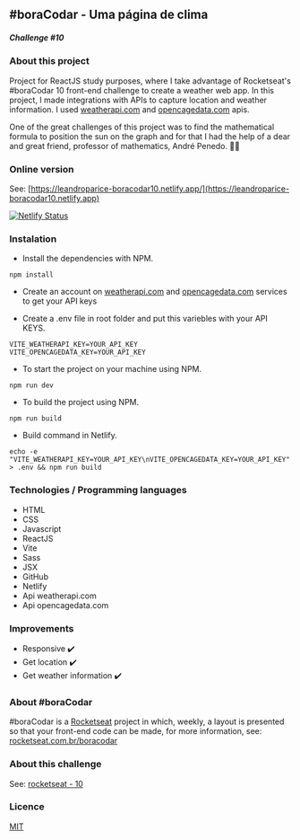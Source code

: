 ## #boraCodar - Uma página de clima

##### Challenge #10

### About this project

Project for ReactJS study purposes, where I take advantage of Rocketseat's #boraCodar 10 front-end challenge to create a weather web app.
In this project, I made integrations with APIs to capture location and weather information.
I used [weatherapi.com](https://www.weatherapi.com) and [opencagedata.com](https://opencagedata.com) apis.

One of the great challenges of this project was to find the mathematical formula to position the sun on the graph and for that I had the help of a dear and great friend, professor of mathematics, André Penedo. 💚👊

### Online version

See: [https://leandroparice-boracodar10.netlify.app/](https://leandroparice-boracodar10.netlify.app)

[![Netlify Status](https://api.netlify.com/api/v1/badges/f1fae81b-52a6-4b62-82a7-f9df1831a912/deploy-status)](https://app.netlify.com/sites/leandroparice-boracodar10/deploys)

### Instalation

- Install the dependencies with NPM.

```
npm install
```

- Create an account on [weatherapi.com](https://www.weatherapi.com) and [opencagedata.com](https://opencagedata.com) services to get your API keys

- Create a .env file in root folder and put this variebles with your API KEYS.

```
VITE_WEATHERAPI_KEY=YOUR_API_KEY
VITE_OPENCAGEDATA_KEY=YOUR_API_KEY
```

- To start the project on your machine using NPM.

```
npm run dev
```

- To build the project using NPM.

```
npm run build
```

- Build command in Netlify.

```
echo -e "VITE_WEATHERAPI_KEY=YOUR_API_KEY\nVITE_OPENCAGEDATA_KEY=YOUR_API_KEY" > .env && npm run build
```

### Technologies / Programming languages

- HTML
- CSS
- Javascript
- ReactJS
- Vite
- Sass
- JSX
- GitHub
- Netlify
- Api weatherapi.com
- Api opencagedata.com

### Improvements

- Responsive ✔️
- Get location ✔️
- Get weather information ✔️

### About #boraCodar

#boraCodar is a [Rocketseat](https://rocketseat.com.br) project in which, weekly, a layout is presented so that your front-end code can be made, for more information, see: [rocketseat.com.br/boracodar](https://rocketseat.com.br/boracodar)

### About this challenge

See: [rocketseat - 10](https://www.rocketseat.com.br/boracodar/desafios-anteriores/uma-pagina-de-clima-desafio-10)

### Licence

[MIT](https://choosealicense.com/licenses/mit/)
